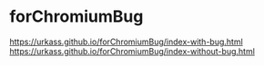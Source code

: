 # forChromiumBug
https://urkass.github.io/forChromiumBug/index-with-bug.html
https://urkass.github.io/forChromiumBug/index-without-bug.html
